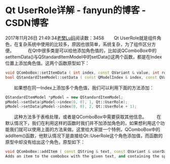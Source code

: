 # Qt UserRole详解 - fanyun的博客 - CSDN博客
2017年11月26日 21:49:34[老樊Lu码](https://me.csdn.net/fanyun_01)阅读数：3458
       Qt UserRole就是组件角色，在复杂系统中使用的比较多，原因也很简单，系统复杂，为了组件区分方便。   
       在Qt中很多类是可以给他添加角色值的，比如说QComboBox中的setItemData()与QStandardItemModel中的setData()这两个函数，都是在Index位置上添加角色值。这两个函数原型如下：
```cpp
void QComboBox::setItemData ( int index, const QVariant & value, int role = Qt::UserRole );
bool QStandardItemModel::setData ( const QModelIndex & index, const QVariant & value, int role = Qt::EditRole );
```
       如果想在同一Index上添加多个角色值，我们可以利用下面的方法添加：
```cpp
QStandardItemModel *pModel = new QStandardItemModel;
pModel->setData(pModel->index(0, 0), 1, Qt::UserRole);
pModel->setData(pModel->index(0, 0), 2, Qt::UserRole + 1);
```
       这种方法多于表格处理，或者是QComboBox中需要获取其他信息。
       在默认情况下，我们在利用这样的函数时我们并不加添加角色的，如果想利用这个功能我们就可以使用上面的方法来做。这里给大家提一个特例，QComboBox中的addItem()函数，他默认情况下是直接给Qt::UserRole这个角色添加值，而函数的原型中却没有给出这个角色，原型如下：
```cpp
void QComboBox::addItem ( const QString & text, const QVariant & userData = QVariant() );
Adds an item to the combobox with the given text, and containing the specified userData (stored in the Qt::UserRole). The item is appended to the list of existing items.
```
